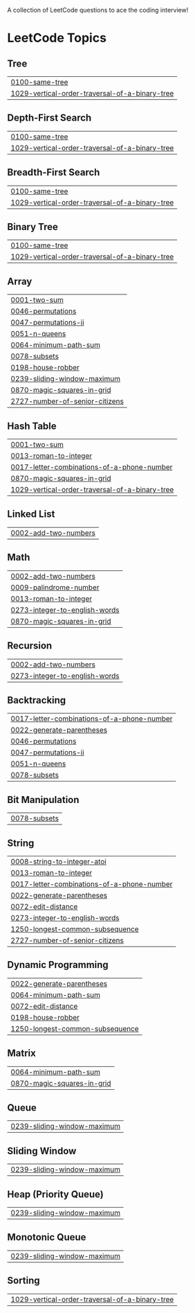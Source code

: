 A collection of LeetCode questions to ace the coding interview!

<!---LeetCode Topics Start-->
# LeetCode Topics
## Tree
|  |
| ------- |
| [0100-same-tree](https://github.com/harsh-791/DSA/tree/master/0100-same-tree) |
| [1029-vertical-order-traversal-of-a-binary-tree](https://github.com/harsh-791/DSA/tree/master/1029-vertical-order-traversal-of-a-binary-tree) |
## Depth-First Search
|  |
| ------- |
| [0100-same-tree](https://github.com/harsh-791/DSA/tree/master/0100-same-tree) |
| [1029-vertical-order-traversal-of-a-binary-tree](https://github.com/harsh-791/DSA/tree/master/1029-vertical-order-traversal-of-a-binary-tree) |
## Breadth-First Search
|  |
| ------- |
| [0100-same-tree](https://github.com/harsh-791/DSA/tree/master/0100-same-tree) |
| [1029-vertical-order-traversal-of-a-binary-tree](https://github.com/harsh-791/DSA/tree/master/1029-vertical-order-traversal-of-a-binary-tree) |
## Binary Tree
|  |
| ------- |
| [0100-same-tree](https://github.com/harsh-791/DSA/tree/master/0100-same-tree) |
| [1029-vertical-order-traversal-of-a-binary-tree](https://github.com/harsh-791/DSA/tree/master/1029-vertical-order-traversal-of-a-binary-tree) |
## Array
|  |
| ------- |
| [0001-two-sum](https://github.com/harsh-791/DSA/tree/master/0001-two-sum) |
| [0046-permutations](https://github.com/harsh-791/DSA/tree/master/0046-permutations) |
| [0047-permutations-ii](https://github.com/harsh-791/DSA/tree/master/0047-permutations-ii) |
| [0051-n-queens](https://github.com/harsh-791/DSA/tree/master/0051-n-queens) |
| [0064-minimum-path-sum](https://github.com/harsh-791/DSA/tree/master/0064-minimum-path-sum) |
| [0078-subsets](https://github.com/harsh-791/DSA/tree/master/0078-subsets) |
| [0198-house-robber](https://github.com/harsh-791/DSA/tree/master/0198-house-robber) |
| [0239-sliding-window-maximum](https://github.com/harsh-791/DSA/tree/master/0239-sliding-window-maximum) |
| [0870-magic-squares-in-grid](https://github.com/harsh-791/DSA/tree/master/0870-magic-squares-in-grid) |
| [2727-number-of-senior-citizens](https://github.com/harsh-791/DSA/tree/master/2727-number-of-senior-citizens) |
## Hash Table
|  |
| ------- |
| [0001-two-sum](https://github.com/harsh-791/DSA/tree/master/0001-two-sum) |
| [0013-roman-to-integer](https://github.com/harsh-791/DSA/tree/master/0013-roman-to-integer) |
| [0017-letter-combinations-of-a-phone-number](https://github.com/harsh-791/DSA/tree/master/0017-letter-combinations-of-a-phone-number) |
| [0870-magic-squares-in-grid](https://github.com/harsh-791/DSA/tree/master/0870-magic-squares-in-grid) |
| [1029-vertical-order-traversal-of-a-binary-tree](https://github.com/harsh-791/DSA/tree/master/1029-vertical-order-traversal-of-a-binary-tree) |
## Linked List
|  |
| ------- |
| [0002-add-two-numbers](https://github.com/harsh-791/DSA/tree/master/0002-add-two-numbers) |
## Math
|  |
| ------- |
| [0002-add-two-numbers](https://github.com/harsh-791/DSA/tree/master/0002-add-two-numbers) |
| [0009-palindrome-number](https://github.com/harsh-791/DSA/tree/master/0009-palindrome-number) |
| [0013-roman-to-integer](https://github.com/harsh-791/DSA/tree/master/0013-roman-to-integer) |
| [0273-integer-to-english-words](https://github.com/harsh-791/DSA/tree/master/0273-integer-to-english-words) |
| [0870-magic-squares-in-grid](https://github.com/harsh-791/DSA/tree/master/0870-magic-squares-in-grid) |
## Recursion
|  |
| ------- |
| [0002-add-two-numbers](https://github.com/harsh-791/DSA/tree/master/0002-add-two-numbers) |
| [0273-integer-to-english-words](https://github.com/harsh-791/DSA/tree/master/0273-integer-to-english-words) |
## Backtracking
|  |
| ------- |
| [0017-letter-combinations-of-a-phone-number](https://github.com/harsh-791/DSA/tree/master/0017-letter-combinations-of-a-phone-number) |
| [0022-generate-parentheses](https://github.com/harsh-791/DSA/tree/master/0022-generate-parentheses) |
| [0046-permutations](https://github.com/harsh-791/DSA/tree/master/0046-permutations) |
| [0047-permutations-ii](https://github.com/harsh-791/DSA/tree/master/0047-permutations-ii) |
| [0051-n-queens](https://github.com/harsh-791/DSA/tree/master/0051-n-queens) |
| [0078-subsets](https://github.com/harsh-791/DSA/tree/master/0078-subsets) |
## Bit Manipulation
|  |
| ------- |
| [0078-subsets](https://github.com/harsh-791/DSA/tree/master/0078-subsets) |
## String
|  |
| ------- |
| [0008-string-to-integer-atoi](https://github.com/harsh-791/DSA/tree/master/0008-string-to-integer-atoi) |
| [0013-roman-to-integer](https://github.com/harsh-791/DSA/tree/master/0013-roman-to-integer) |
| [0017-letter-combinations-of-a-phone-number](https://github.com/harsh-791/DSA/tree/master/0017-letter-combinations-of-a-phone-number) |
| [0022-generate-parentheses](https://github.com/harsh-791/DSA/tree/master/0022-generate-parentheses) |
| [0072-edit-distance](https://github.com/harsh-791/DSA/tree/master/0072-edit-distance) |
| [0273-integer-to-english-words](https://github.com/harsh-791/DSA/tree/master/0273-integer-to-english-words) |
| [1250-longest-common-subsequence](https://github.com/harsh-791/DSA/tree/master/1250-longest-common-subsequence) |
| [2727-number-of-senior-citizens](https://github.com/harsh-791/DSA/tree/master/2727-number-of-senior-citizens) |
## Dynamic Programming
|  |
| ------- |
| [0022-generate-parentheses](https://github.com/harsh-791/DSA/tree/master/0022-generate-parentheses) |
| [0064-minimum-path-sum](https://github.com/harsh-791/DSA/tree/master/0064-minimum-path-sum) |
| [0072-edit-distance](https://github.com/harsh-791/DSA/tree/master/0072-edit-distance) |
| [0198-house-robber](https://github.com/harsh-791/DSA/tree/master/0198-house-robber) |
| [1250-longest-common-subsequence](https://github.com/harsh-791/DSA/tree/master/1250-longest-common-subsequence) |
## Matrix
|  |
| ------- |
| [0064-minimum-path-sum](https://github.com/harsh-791/DSA/tree/master/0064-minimum-path-sum) |
| [0870-magic-squares-in-grid](https://github.com/harsh-791/DSA/tree/master/0870-magic-squares-in-grid) |
## Queue
|  |
| ------- |
| [0239-sliding-window-maximum](https://github.com/harsh-791/DSA/tree/master/0239-sliding-window-maximum) |
## Sliding Window
|  |
| ------- |
| [0239-sliding-window-maximum](https://github.com/harsh-791/DSA/tree/master/0239-sliding-window-maximum) |
## Heap (Priority Queue)
|  |
| ------- |
| [0239-sliding-window-maximum](https://github.com/harsh-791/DSA/tree/master/0239-sliding-window-maximum) |
## Monotonic Queue
|  |
| ------- |
| [0239-sliding-window-maximum](https://github.com/harsh-791/DSA/tree/master/0239-sliding-window-maximum) |
## Sorting
|  |
| ------- |
| [1029-vertical-order-traversal-of-a-binary-tree](https://github.com/harsh-791/DSA/tree/master/1029-vertical-order-traversal-of-a-binary-tree) |
<!---LeetCode Topics End-->